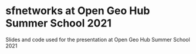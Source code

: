 # sfnetworks at Open Geo Hub Summer School 2021

Slides and code used for the presentation at Open Geo Hub Summer School 2021
